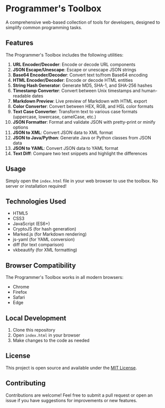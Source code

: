 # Programmer's Toolbox

A comprehensive web-based collection of tools for developers, designed to simplify common programming tasks.

## Features

The Programmer's Toolbox includes the following utilities:

1. **URL Encoder/Decoder**: Encode or decode URL components
2. **JSON Escape/Unescape**: Escape or unescape JSON strings
3. **Base64 Encoder/Decoder**: Convert text to/from Base64 encoding
4. **HTML Encoder/Decoder**: Encode or decode HTML entities
5. **String Hash Generator**: Generate MD5, SHA-1, and SHA-256 hashes
6. **Timestamp Converter**: Convert between Unix timestamps and human-readable dates
7. **Markdown Preview**: Live preview of Markdown with HTML export
8. **Color Converter**: Convert between HEX, RGB, and HSL color formats
9. **Text Case Converter**: Transform text to various case formats (uppercase, lowercase, camelCase, etc.)
10. **JSON Formatter**: Format and validate JSON with pretty-print or minify options
11. **JSON to XML**: Convert JSON data to XML format
12. **JSON to Java/Python**: Generate Java or Python classes from JSON data
13. **JSON to YAML**: Convert JSON data to YAML format
14. **Text Diff**: Compare two text snippets and highlight the differences

## Usage

Simply open the `index.html` file in your web browser to use the toolbox. No server or installation required!

## Technologies Used

- HTML5
- CSS3
- JavaScript (ES6+)
- CryptoJS (for hash generation)
- Marked.js (for Markdown rendering)
- js-yaml (for YAML conversion)
- diff (for text comparison)
- vkbeautify (for XML formatting)

## Browser Compatibility

The Programmer's Toolbox works in all modern browsers:
- Chrome
- Firefox
- Safari
- Edge

## Local Development

1. Clone this repository
2. Open `index.html` in your browser
3. Make changes to the code as needed

## License

This project is open source and available under the [MIT License](https://opensource.org/licenses/MIT).

## Contributing

Contributions are welcome! Feel free to submit a pull request or open an issue if you have suggestions for improvements or new features. 